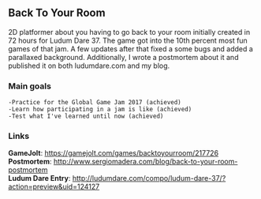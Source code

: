 ## Back To Your Room

2D platformer about you having to go back to your room initially created in 72 hours for Ludum Dare 37. The game got into the 10th percent most fun games of that jam. A few updates after that fixed a some bugs and added a parallaxed background. Additionally, I wrote a postmortem about it and published it on both ludumdare.com and my blog.

### Main goals

    -Practice for the Global Game Jam 2017 (achieved)
    -Learn how participating in a jam is like (achieved)
    -Test what I've learned until now (achieved)
    
### Links

**GameJolt**: https://gamejolt.com/games/backtoyourroom/217726 <br>
**Postmortem**: http://www.sergiomadera.com/blog/back-to-your-room-postmortem <br>
**Ludum Dare Entry**: http://ludumdare.com/compo/ludum-dare-37/?action=preview&uid=124127 <br>
